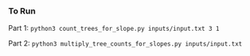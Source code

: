 
### To Run

Part 1:
`python3 count_trees_for_slope.py inputs/input.txt 3 1`

Part 2:
`python3 multiply_tree_counts_for_slopes.py inputs/input.txt`
